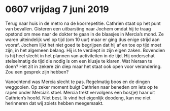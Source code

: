 # 0607 vrijdag 7 juni 2019
Terug naar huis in de metro na de koorrepetitie. Cathrien staat op het punt van bevallen. Gisteren een uitbarsting naar Jochem omdat hij te traag opstond om mee naar de dokter te gaan in de blaasjes in Mercia’s mond. Ze waren uiteindelijk wel op tijd (om 10 uur) maar er ging dus enige strijd aan vooraf. Jochem lijkt het niet goed te begrijpen dat hij af en toe op tijd moet zijn, in het algemeen belang. Hij is te verdiept in zijn eigen zaken. Bovendien is hij heel slecht in het plannen van activiteiten in de tijd. Hij onderschat stelselmatig de tijd die nodig is om een klusje te klaren. Wat hieraan te doen? Het zit in zekere zin diep maar het staat ook open voor verandering. Zou een gesprek zijn hebben?

Vanochtend was Mercia slecht te pas. Regelmatig boos en de dingen weggooien. Op zeker moment buigt Cathrien naar beneden om iets op te rapen onder Mercia’s stoel. Mercia trekt vervolgens een bos(je) haar uit Cathrien’s hoofd. Niet best. Ik vind het eigenlijk doodeng, kan me niet herinneren dat wij zoiets hebben meegemaakt.